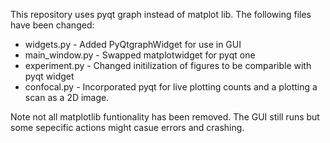 This repository uses pyqt graph instead of matplot lib. The following files have been changed:

 - widgets.py - Added PyQtgraphWidget for use in GUI
 - main_window.py - Swapped matplotwidget for pyqt one
 - experiment.py - Changed initilization of figures to be comparible with pyqt widget
 - confocal.py - Incorporated pyqt for live plotting counts and a plotting a scan as a 2D image.

Note not all matplotlib funtionality has been removed. The GUI still runs but some sepecific actions might casue errors and crashing. 
